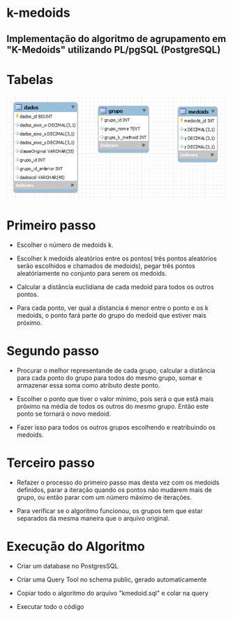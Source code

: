 # k-medoids
Implementação do algoritmo de agrupamento em "K-Medoids" utilizando PL/pgSQL (PostgreSQL)
--
# Tabelas
<p align="center">
  <img src="/modelo.PNG" >
</p>

# Primeiro passo 
  
  - Escolher o número de medoids k.

  - Escolher k medoids aleatórios entre os pontos( três pontos aleatórios serão escolhidos e chamados de medoids), pegar três pontos aleatóriamente no conjunto para serem os medoids.

 - Calcular a distância euclidiana de cada medoid para todos os outros pontos.

 - Para cada ponto, ver qual a distancia é menor entre o ponto e os k medoids, o ponto 
fará parte do grupo do medoid que estiver mais próximo.

# Segundo passo

- Procurar o melhor representande de cada grupo, calcular a distância para cada ponto do grupo para todos do mesmo grupo, somar e armazenar essa soma como atributo deste ponto.

- Escolher o ponto que tiver o valor mínimo, pois será o que estã mais próximo na média de todos os outros do mesmo grupo. Então este ponto se tornará o novo medoid.

- Fazer isso para todos os outros grupos escolhendo e reatribuindo os medoids.

# Terceiro passo

- Refazer o processo do primeiro passo mas desta vez com os medoids definidos, parar a iteração quando os pontos não mudarem mais de grupo, ou então parar com um número máximo de iterações.

- Para verificar se o algoritmo funcionou, os grupos tem que estar separados da mesma maneira que o arquivo original.

# Execução do Algoritmo

- Criar um database no PostgresSQL

- Criar uma Query Tool no schema public, gerado automaticamente

- Copiar todo o algoritmo do arquivo "kmedoid.sql" e colar na query

- Executar todo o código


